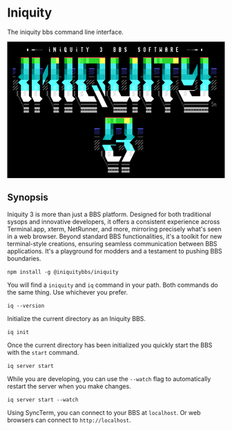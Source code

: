 # Iniquity

The iniquity bbs command line interface.

![Alt text](https://github.com/iniquitybbs/iniquity/raw/master/packages/core/src/assets/5m-iniquity3a.png?raw=true "Iniquity 3")

## Synopsis

Iniquity 3 is more than just a BBS platform. Designed for both traditional sysops and innovative developers, it offers a consistent experience across Terminal.app, xterm, NetRunner, and more, mirroring precisely what's seen in a web browser. Beyond standard BBS functionalities, it's a toolkit for new terminal-style creations, ensuring seamless communication between BBS applications. It's a playground for modders and a testament to pushing BBS boundaries.

```shell
npm install -g @iniquitybbs/iniquity
```

You will find a `iniquity` and `iq` command in your path. Both commands do the same thing. Use whichever you prefer.

```shell
iq --version
```

Initialize the current directory as an Iniquity BBS.

```shell
iq init
```

Once the current directory has been initialized you quickly start the BBS with the `start` command.

```shell
iq server start
```

While you are developing, you can use the `--watch` flag to automatically restart the server when you make changes.

```shell
iq server start --watch
```

Using SyncTerm, you can connect to your BBS at `localhost`. Or web browsers can connect to `http://localhost`.
